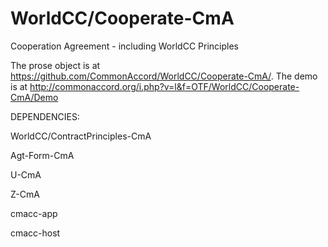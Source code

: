 # WorldCC/Cooperate-CmA

Cooperation Agreement - including WorldCC Principles

The prose object is at <a href="https://github.com/CommonAccord/WorldCC/Cooperate-CmA">https://github.com/CommonAccord/WorldCC/Cooperate-CmA/</a>.  The demo is at <a href="http://commonaccord.org/i.php?v=l&f=OTF/WorldCC/Cooperate-CmA/Demo/">http://commonaccord.org/i.php?v=l&f=OTF/WorldCC/Cooperate-CmA/Demo</a>

DEPENDENCIES:

WorldCC/ContractPrinciples-CmA

Agt-Form-CmA

U-CmA

Z-CmA

cmacc-app

cmacc-host